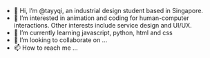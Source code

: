- 👋 Hi, I’m @tayyqi, an industrial design student based in Singapore.
- 👀 I’m interested in animation and coding for human-computer interactions. Other interests include service design and UI/UX.
- 🌱 I’m currently learning javascript, python, html and css
- 💞️ I’m looking to collaborate on ...
- 📫 How to reach me ...

<!---
tayyqi/tayyqi is a ✨ special ✨ repository because its `README.md` (this file) appears on your GitHub profile.
You can click the Preview link to take a look at your changes.
--->
